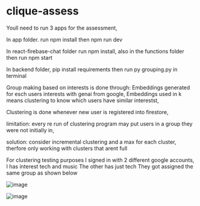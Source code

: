 # clique-assess


Youll need to run 3 apps for the assessment, 

In app folder. 
run npm install then npm run dev 

In react-firebase-chat folder
run npm install, also in the functions folder 
then run npm start 

In backend folder, 
pip install requirements
then run py grouping.py in terminal 

Group making based on interests is done through:
Embeddings generated for esch users interests with genai from google, 
Embeddings used in k means clustering to know which users have similar interestst, 

Clustering is done whenever new user is registered into firestore, 

limitation: every re run of clustering program may put users in a group they were not initially in, 

solution: consider incremental clustering and a max for each cluster, therfore only working with clusters that arent full 

For clustering testing purposes I signed in with 2 different google accounts, 
I has interest tech and music
The other has just tech
They got assigned the same group as shown below

![image](https://github.com/thamitshepe/clique-assess/assets/60922877/170a1d6b-6af1-49e5-813f-a57a7bc3604a)

![image](https://github.com/thamitshepe/clique-assess/assets/60922877/6f6ff158-5199-43de-9adb-1baadb015b81)

